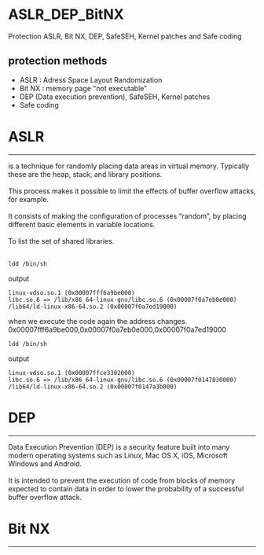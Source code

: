 # ASLR_DEP_BitNX
Protection ASLR, Bit NX, DEP, SafeSEH, Kernel patches and Safe coding

## protection methods
* ASLR : Adress Space Layout Randomization
* Bit NX : memory page "not executable"
* DEP (Data execution prevention), SafeSEH, Kernel patches
* Safe coding

# ASLR
<hr>
is a technique for randomly placing data areas in virtual memory. Typically these are the heap, stack, and library positions.
<br> <br>
This process makes it possible to limit the effects of buffer overflow attacks, for example.
<br><br>
It consists of making the configuration of processes “random”, by placing different basic elements in variable locations.
<br> <br>
To list the set of shared libraries.
<br><br>

```terminal
ldd /bin/sh
```
output
```
linux-vdso.so.1 (0x00007fff6a9be000)
libc.so.6 => /lib/x86_64-linux-gnu/libc.so.6 (0x00007f0a7eb0e000)
/lib64/ld-linux-x86-64.so.2 (0x00007f0a7ed19000)
```
when we execute the code again the address changes. 0x00007fff6a9be000,0x00007f0a7eb0e000,0x00007f0a7ed19000

```terminal
ldd /bin/sh
```
output
```
linux-vdso.so.1 (0x00007ffce3302000)
libc.so.6 => /lib/x86_64-linux-gnu/libc.so.6 (0x00007f0147830000)
/lib64/ld-linux-x86-64.so.2 (0x00007f0147a3b000)
```
# DEP
<hr>
Data Execution Prevention (DEP) is a security feature built into many modern operating systems such as Linux, Mac OS X, iOS, Microsoft Windows and Android.
<br><br>
 It is intended to prevent the execution of code from blocks of memory expected to contain data in order to lower the probability of a successful buffer overflow attack.

# Bit NX
<hr>